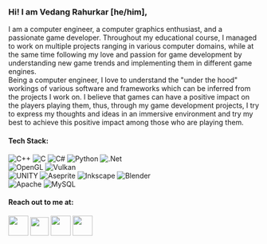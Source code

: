 ### Hi! I am Vedang Rahurkar [he/him],

I am a computer engineer, a computer graphics enthusiast, and a passionate game developer. Throughout my educational course, I managed to work on multiple projects ranging in various computer domains, while at the same time following my love and passion for game development by understanding new game trends and implementing them in different game engines.<br>
Being a computer engineer, I love to understand the "under the hood" workings of various software and frameworks which can be inferred from the projects I work on. I believe that games can have a positive impact on the players playing them, thus, through my game development projects, I try to express my thoughts and ideas in an immersive environment and try my best to achieve this positive impact among those who are playing them.

#### Tech Stack:
![C++](https://img.shields.io/badge/c++-%2300599C.svg?style=for-the-badge&logo=c%2B%2B&logoColor=white) ![C](https://img.shields.io/badge/c-%2300599C.svg?style=for-the-badge&logo=c&logoColor=white) ![C#](https://img.shields.io/badge/c%23-%23239120.svg?style=for-the-badge&logo=c-sharp&logoColor=white) ![Python](https://img.shields.io/badge/python-3670A0?style=for-the-badge&logo=python&logoColor=ffdd54) ![.Net](https://img.shields.io/badge/.NET-5C2D91?style=for-the-badge&logo=.net&logoColor=white) \
![OpenGL](https://img.shields.io/badge/opengl-%23white.svg?style=for-the-badge&logo=opengl&logoColor=white) ![Vulkan](https://img.shields.io/badge/vulkan-%23D42029.svg?style=for-the-badge&logo=vulkan&logoColor=white) \
![UNITY](https://img.shields.io/badge/Unity-%2320232a.svg?style=for-the-badge&logo=unity&logoColor=white) ![Aseprite](https://img.shields.io/badge/Aseprite-FFFFFF?style=for-the-badge&logo=Aseprite&logoColor=#7D929E) ![Inkscape](https://img.shields.io/badge/Inkscape-e0e0e0?style=for-the-badge&logo=inkscape&logoColor=080A13) ![Blender](https://img.shields.io/badge/blender-%23F5792A.svg?style=for-the-badge&logo=blender&logoColor=white) \
![Apache](https://img.shields.io/badge/apache-%23D42029.svg?style=for-the-badge&logo=apache&logoColor=white) ![MySQL](https://img.shields.io/badge/mysql-%2300f.svg?style=for-the-badge&logo=mysql&logoColor=white)

#### Reach out to me at:
<p align="left">
<a href="https://www.linkedin.com/in/vedangrahurkar/" target="_blank"><img src="https://img.icons8.com/fluency/48/000000/linkedin-circled.png" width="40" height="40"/></a>
<a href="https://rhang.itch.io/" target="_blank"><img src="https://images.icon-icons.com/2407/PNG/512/itch_icon_146025.png" width="37" height="37"/></a>
<a href="https://www.instagram.com/rhang_101/" target="_blank"><img src="https://img.icons8.com/fluency/48/000000/instagram-new.png" width="40" height="40"/></a>
<a href="mailto:vedangr20@gmail.com"><img src="https://img.icons8.com/color/48/000000/gmail.png" width="40" height="40"/></a>
</p>
